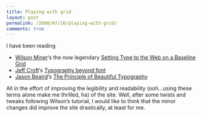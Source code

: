 ```yaml
---
title: Playing with grid
layout: post
permalink: /2008/07/16/playing-with-grid/
comments: true
---
```

I have been reading

  * [Wilson Miner](http://www.wilsonminer.com/)&#8216;s the now legendary [Setting Type to the Web on a Baseline Grid](http://www.alistapart.com/articles/settingtypeontheweb)
  * [Jeff Croft](http://jeffcroft.com)&#8216;s [Typography beyond font](http://jeffcroft.com/blog/2007/dec/17/audio-available-my-webmaster-jam-session-talk/)
  * [Jason Beaird](http://www.jasongraphix.com/)&#8216;s [The Principle of Beautiful Typography](http://www.sitepoint.com/print/principles-beautiful-typography)

All in the effort of improving the legibility and readability (ooh&#8230;using these terms alone make me thrilled, ha) of the site. Well, after some twists and tweaks following Wilson&#8217;s tutorial, I would like to think that the minor changes did improve the site drastically, at least for me.